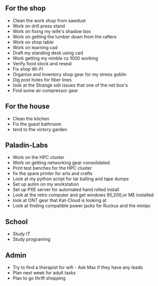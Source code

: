 For the shop 
--------------
* Clean the work shop from sawdust 
* Work on drill press stand
* Work on fixing my wife's shadow box
* Work on getting the lumber down from the rafters
* Work on shop table
* Work on learning cad
* Draft my standing desk using cad
* Work getting my nimble cs 1000 working
* Verify food stock and reseal
* Fix shop Wi-FI 
* Organize and inventory shop gear for my stress goblin 
* Dig post holes for fiber lines
* look at the Strange ssh issues that one of the net box's 
* Find some air compressor gear 

For the house
-----------------
* Clean the kitchen 
* Fix the guest bathroom
* tend to the victory garden

Paladin-Labs
---------------
* Work on the HPC cluster
* Work on getting networking gear consolidated 
* Print test benches for the HPC cluster
* fix the spare printer for arts and crafts
* Look at my python script for tar balling and tape dumps
* Set up autim on my workstation
* Set up PXE server for automated hand rolled install 
* Look at the retro computer and get windows 95,200,or ME installed
* look at ONT gear that Kat-Cloud is looking at 
* Look at finding compatible power jacks for Ruckus and the minipc 

School
-------------
* Study IT 
* Study programing

Admin
------------
* Try to find a therapist for wifi 
       - Ask Max if they have any leads 
* Plan next week for adult tasks
* Plan  to go thrift shopping